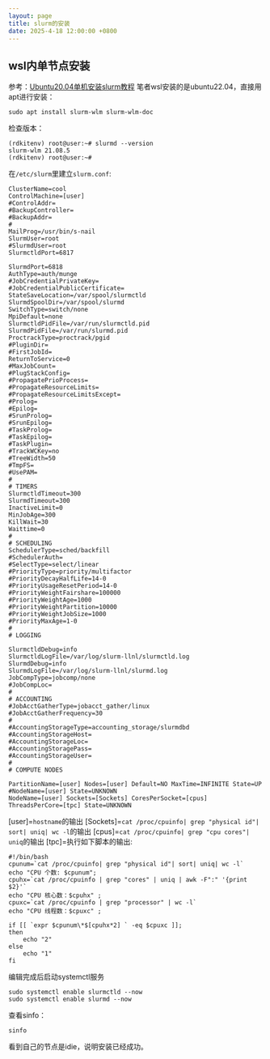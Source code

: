 ```yaml
---
layout: page
title: slurm的安装
date: 2025-4-18 12:00:00 +0800
---
```


## wsl内单节点安装
参考：[Ubuntu20.04单机安装slurm教程](https://wxyh.notion.site/Ubuntu20-04-slurm-28f03eec6bd04428a059ab47103d0756)
笔者wsl安装的是ubuntu22.04，直接用apt进行安装：
```
sudo apt install slurm-wlm slurm-wlm-doc
```
检查版本：
```
(rdkitenv) root@user:~# slurmd --version
slurm-wlm 21.08.5
(rdkitenv) root@user:~# 
```
在`/etc/slurm`里建立`slurm.conf`:
```
ClusterName=cool
ControlMachine=[user]
#ControlAddr=
#BackupController=
#BackupAddr=
#
MailProg=/usr/bin/s-nail
SlurmUser=root
#SlurmdUser=root
SlurmctldPort=6817

SlurmdPort=6818
AuthType=auth/munge
#JobCredentialPrivateKey=
#JobCredentialPublicCertificate=
StateSaveLocation=/var/spool/slurmctld
SlurmdSpoolDir=/var/spool/slurmd
SwitchType=switch/none
MpiDefault=none
SlurmctldPidFile=/var/run/slurmctld.pid
SlurmdPidFile=/var/run/slurmd.pid
ProctrackType=proctrack/pgid
#PluginDir=
#FirstJobId=
ReturnToService=0
#MaxJobCount=
#PlugStackConfig=
#PropagatePrioProcess=
#PropagateResourceLimits=
#PropagateResourceLimitsExcept=
#Prolog=
#Epilog=
#SrunProlog=
#SrunEpilog=
#TaskProlog=
#TaskEpilog=
#TaskPlugin=
#TrackWCKey=no
#TreeWidth=50
#TmpFS=
#UsePAM=
#
# TIMERS
SlurmctldTimeout=300
SlurmdTimeout=300
InactiveLimit=0
MinJobAge=300
KillWait=30
Waittime=0
#
# SCHEDULING
SchedulerType=sched/backfill
#SchedulerAuth=
#SelectType=select/linear
#PriorityType=priority/multifactor
#PriorityDecayHalfLife=14-0
#PriorityUsageResetPeriod=14-0
#PriorityWeightFairshare=100000
#PriorityWeightAge=1000
#PriorityWeightPartition=10000
#PriorityWeightJobSize=1000
#PriorityMaxAge=1-0
#
# LOGGING

SlurmctldDebug=info
SlurmctldLogFile=/var/log/slurm-llnl/slurmctld.log
SlurmdDebug=info
SlurmdLogFile=/var/log/slurm-llnl/slurmd.log
JobCompType=jobcomp/none
#JobCompLoc=
#
# ACCOUNTING
#JobAcctGatherType=jobacct_gather/linux
#JobAcctGatherFrequency=30
#
#AccountingStorageType=accounting_storage/slurmdbd
#AccountingStorageHost=
#AccountingStorageLoc=
#AccountingStoragePass=
#AccountingStorageUser=
#
# COMPUTE NODES

PartitionName=[user] Nodes=[user] Default=NO MaxTime=INFINITE State=UP
#NodeName=[user] State=UNKNOWN
NodeName=[user] Sockets=[Sockets] CoresPerSocket=[cpus] ThreadsPerCore=[tpc] State=UNKNOWN
```
[user]=`hostname`的输出
[Sockets]=`cat /proc/cpuinfo| grep "physical id"| sort| uniq| wc -l`的输出
[cpus]=`cat /proc/cpuinfo| grep "cpu cores"| uniq`的输出
[tpc]=执行如下脚本的输出:
```
#!/bin/bash
cpunum=`cat /proc/cpuinfo| grep "physical id"| sort| uniq| wc -l`
echo "CPU 个数: $cpunum";
cpuhx=`cat /proc/cpuinfo | grep "cores" | uniq | awk -F":" '{print $2}'`
echo "CPU 核心数：$cpuhx" ; 
cpuxc=`cat /proc/cpuinfo | grep "processor" | wc -l`
echo "CPU 线程数：$cpuxc" ;

if [[ `expr $cpunum\*$[cpuhx*2] ` -eq $cpuxc ]];
then
    echo "2"
else
    echo "1"
fi
```
编辑完成后启动systemctl服务
```
sudo systemctl enable slurmctld --now
sudo systemctl enable slurmd --now
```
查看sinfo：
```
sinfo
```
看到自己的节点是idie，说明安装已经成功。